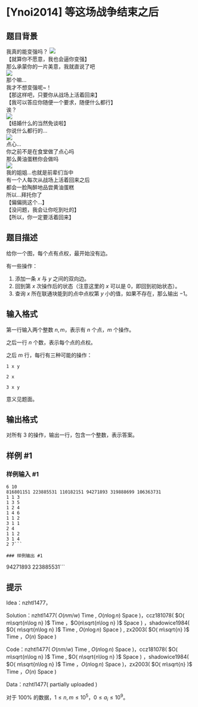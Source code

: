 # [Ynoi2014] 等这场战争结束之后

## 题目背景

我真的能变强吗？
![](https://cdn.luogu.com.cn/upload/pic/45502.png)  
【就算你不愿意，我也会逼你变强】  
那么承蒙你的一片美意，我就直说了吧    
![](https://cdn.luogu.com.cn/upload/pic/45503.png)  
那个嘛...  
我才不想变强呢~！   
【那这样吧，只要你从战场上活着回来】  
【我可以答应你随便一个要求，随便什么都行】   
诶？  
![](https://cdn.luogu.com.cn/upload/pic/45504.png)  
【结婚什么的当然免谈啦】  
你说什么都行的...  
![](https://cdn.luogu.com.cn/upload/pic/45505.png)  
点心...  
你之前不是在食堂做了点心吗  
那么黄油蛋糕你会做吗  
![](https://cdn.luogu.com.cn/upload/pic/45506.png)  
我的姐姐...也就是前辈们当中  
有一个人每次从战场上活着回来之后  
都会一脸陶醉地品尝黄油蛋糕  
所以...拜托你了  
【偏偏挑这个...】  
【没问题，我会让你吃到吐的】  
【所以，你一定要活着回来】  

## 题目描述

给你一个图，每个点有点权，最开始没有边。

有一些操作：

1. 添加一条 $x$ 与 $y$ 之间的双向边。
2. 回到第 $x$ 次操作后的状态（注意这里的 $x$ 可以是 $0$，即回到初始状态）。
3. 查询 $x$ 所在联通块能到的点中点权第 $y$ 小的值，如果不存在，那么输出 $-1$。

## 输入格式

第一行输入两个整数 $n,m$，表示有 $n$ 个点，$m$ 个操作。

之后一行 $n$ 个数，表示每个点的点权。

之后 $m$ 行，每行有三种可能的操作：

`1 x y`

`2 x`

`3 x y`

意义见题面。

## 输出格式

对所有 $3$ 的操作，输出一行，包含一个整数，表示答案。

## 样例 #1

### 样例输入 #1
```
6 10
816801151 223885531 110182151 94271893 319888699 106363731 
1 1 3
1 3 5
1 2 4
1 4 6
1 1 2
3 1 1
2 4
1 1 2
3 1 4
2 7```

### 样例输出 #1

```
94271893
223885531```

## 提示

Idea：nzhtl1477，

Solution：nzhtl1477( $O( nm/w )$ Time , $O( n\log n )$ Space )，ccz181078( $O( m\sqrt{n\log n} )$ Time ，$O(n\sqrt{n\log n} )$ Space ) ，shadowice1984( $O( m\sqrt{n\log n} )$ Time , $O( n\log n )$ Space ) , zx2003( $O( m\sqrt{n} )$ Time ，$O( n )$ Space )

Code：nzhtl1477( $O( nm/w )$ Time , $O( n\log n )$ Space )，ccz181078( $O( m\sqrt{n\log n} )$ Time , $O( n\sqrt{n\log n} )$ Space ) ，shadowice1984( $O( m\sqrt{n\log n} )$ Time ，$O( n\log n )$ Space )，zx2003( $O( m\sqrt{n} )$ Time ，$O( n )$ Space )

Data：nzhtl1477( partially uploaded )

对于 $100\%$ 的数据，$1\leq n,m\leq 10^5$，$0\leq a_i\leq 10^9$。
